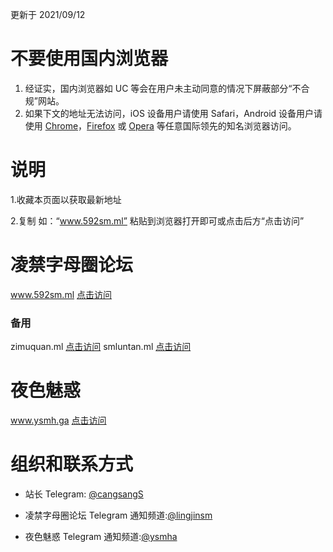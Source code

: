 更新于 2021/09/12

# 不要使用国内浏览器

1. 经证实，国内浏览器如 UC 等会在用户未主动同意的情况下屏蔽部分“不合规”网站。
2. 如果下文的地址无法访问，iOS 设备用户请使用 Safari，Android 设备用户请使用 [Chrome](https://android.myapp.com/myapp/detail.htm?apkName=com.android.chrome)，[Firefox](https://android.myapp.com/myapp/detail.htm?apkName=org.mozilla.firefox) 或 [Opera](https://android.myapp.com/myapp/detail.htm?apkName=com.opera.browser.beta) 等任意国际领先的知名浏览器访问。

# 说明

1.收藏本页面以获取最新地址

2.复制 如：“www.592sm.ml” 粘贴到浏览器打开即可或点击后方“点击访问”

# 凌禁字母圈论坛

www.592sm.ml   [点击访问](https://592sm.ml)

### 备用
zimuquan.ml    [点击访问](http://smluntan.ml/)
smluntan.ml    [点击访问](http://zimuquan.ml/)

# 夜色魅惑

www.ysmh.ga    [点击访问](https://ysmh.ga) 

# 组织和联系方式
- 站长 Telegram: [@cangsangS](https://t.me/cangsangS)

- 凌禁字母圈论坛 Telegram 通知频道:[@lingjinsm](https://t.me/lingjinsm)

- 夜色魅惑      Telegram 通知频道:[@ysmha](https://t.me/ysmha)
